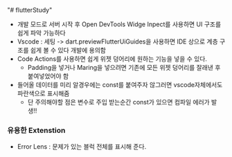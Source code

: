 "# flutterStudy" 

- 개발 모드로 서버 시작 후 Open DevTools Widge Inpect를 사용하면 UI 구조를 쉽게 파악 가능하다
- Vscode : 세팅 -> dart.previewFlutterUiGuides을 사용하면 IDE 상으로 계층 구조를 쉽게 볼 수 있다 개발에 용의함
- Code Actions를 사용하면 쉽게 위젯 덩어리에 원하는 기능을 넣을 수 있다.
  - Padding을 넣거나 Maring을 넣으려면 기존에 모든 위젯 덩어리를 잘래낸 후 붙여넣었어야 함     
- 들어올 데이터를 미리 알경우에는 const를 붙여주자 않그러면 vscode자체에서도 파란색으로 표시해줌
  - 단 주의해야할 점은 변수로 주입 받는순간 const가 있으면 컴파일 에러가 발생!!


### 유용한 Extenstion
- Error Lens : 문제가 있는 블럭 전체를 표시해 준다.
